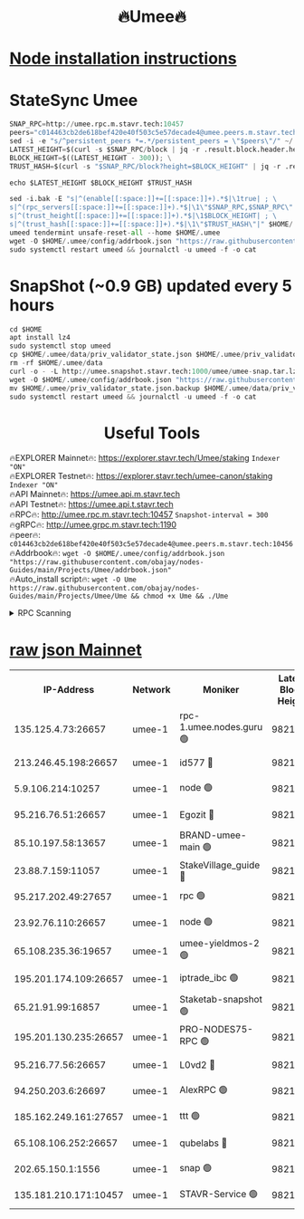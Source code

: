 <h1 align="center"> 🔥Umee🔥</h1>


[Node installation instructions](https://github.com/obajay/nodes-Guides/tree/main/Projects/Umee)
=
# StateSync Umee
```python
SNAP_RPC=http://umee.rpc.m.stavr.tech:10457
peers="c014463cb2de618bef420e40f503c5e57decade4@umee.peers.m.stavr.tech:10456"
sed -i -e "s/^persistent_peers *=.*/persistent_peers = \"$peers\"/" ~/.umee/config/config.toml
LATEST_HEIGHT=$(curl -s $SNAP_RPC/block | jq -r .result.block.header.height); \
BLOCK_HEIGHT=$((LATEST_HEIGHT - 300)); \
TRUST_HASH=$(curl -s "$SNAP_RPC/block?height=$BLOCK_HEIGHT" | jq -r .result.block_id.hash)

echo $LATEST_HEIGHT $BLOCK_HEIGHT $TRUST_HASH

sed -i.bak -E "s|^(enable[[:space:]]+=[[:space:]]+).*$|\1true| ; \
s|^(rpc_servers[[:space:]]+=[[:space:]]+).*$|\1\"$SNAP_RPC,$SNAP_RPC\"| ; \
s|^(trust_height[[:space:]]+=[[:space:]]+).*$|\1$BLOCK_HEIGHT| ; \
s|^(trust_hash[[:space:]]+=[[:space:]]+).*$|\1\"$TRUST_HASH\"|" $HOME/.umee/config/config.toml
umeed tendermint unsafe-reset-all --home $HOME/.umee
wget -O $HOME/.umee/config/addrbook.json "https://raw.githubusercontent.com/obajay/nodes-Guides/main/Projects/Umee/addrbook.json"
sudo systemctl restart umeed && journalctl -u umeed -f -o cat
```
# SnapShot (~0.9 GB) updated every 5 hours
```python
cd $HOME
apt install lz4
sudo systemctl stop umeed
cp $HOME/.umee/data/priv_validator_state.json $HOME/.umee/priv_validator_state.json.backup
rm -rf $HOME/.umee/data
curl -o - -L http://umee.snapshot.stavr.tech:1000/umee/umee-snap.tar.lz4 | lz4 -c -d - | tar -x -C $HOME/.umee --strip-components 2
wget -O $HOME/.umee/config/addrbook.json "https://raw.githubusercontent.com/obajay/nodes-Guides/main/Projects/Umee/addrbook.json"
mv $HOME/.umee/priv_validator_state.json.backup $HOME/.umee/data/priv_validator_state.json
sudo systemctl restart umeed && journalctl -u umeed -f -o cat
```
 <h1 align="center"> Useful Tools</h1>

🔥EXPLORER Mainnet🔥:      https://explorer.stavr.tech/Umee/staking             `Indexer "ON"` \
🔥EXPLORER Testnet🔥:        https://explorer.stavr.tech/umee-canon/staking      `Indexer "ON"` \
🔥API Mainnet🔥:                   https://umee.api.m.stavr.tech \
🔥API Testnet🔥:                     https://umee.api.t.stavr.tech \
🔥RPC🔥:                                   http://umee.rpc.m.stavr.tech:10457                     `Snapshot-interval = 300` \
🔥gRPC🔥:                              http://umee.grpc.m.stavr.tech:1190 \
🔥peer🔥:                     `c014463cb2de618bef420e40f503c5e57decade4@umee.peers.m.stavr.tech:10456` \
🔥Addrbook🔥:    ```wget -O $HOME/.umee/config/addrbook.json "https://raw.githubusercontent.com/obajay/nodes-Guides/main/Projects/Umee/addrbook.json"``` \
🔥Auto_install script🔥: ```wget -O Ume https://raw.githubusercontent.com/obajay/nodes-Guides/main/Projects/Umee/Ume && chmod +x Ume && ./Ume```

<details>
<summary>RPC Scanning</summary>

<h2 align="center"> We scan nodes in real time every 4 hours. And we provide the final result of RPC endpoints.
We cannot influence the operation of these nodes in any way. </h2>


```python
If Voting Power is higher than 0 --> then the Node is a validator of the network and may be subject to attack and be a potential threat to the chain.
```
```python
We marked such validators with a red symbol
```

</details>

[raw json Mainnet](https://rpc-check.umeem.stavr.tech/umeem/rpc-umeem-result.json)
=



<table><tr><th>IP-Address</th><th>Network</th><th>Moniker</th><th>Latest Block Height</th><th>Earliest Block Height</th><th>Catching Up</th><th>Tx Index</th><th>Voting Power</th><th>Scan Time</th></tr><tr><td>135.125.4.73:26657</td><td>umee-1</td><td>rpc-1.umee.nodes.guru 🟢</td><td>9821384</td><td>5167386</td><td>False</td><td>on</td><td>0</td><td>2023-12-24T09:07:11.435506074UTC</td></tr><tr><td>213.246.45.198:26657</td><td>umee-1</td><td>id577 🔴</td><td>9821369</td><td>7100001</td><td>False</td><td>on</td><td>35108337</td><td>2023-12-24T09:05:44.047103342UTC</td></tr><tr><td>5.9.106.214:10257</td><td>umee-1</td><td>node 🟢</td><td>9821379</td><td>7942001</td><td>False</td><td>on</td><td>0</td><td>2023-12-24T09:06:42.072182100UTC</td></tr><tr><td>95.216.76.51:26657</td><td>umee-1</td><td>Egozit 🔴</td><td>9821384</td><td>8262001</td><td>False</td><td>off</td><td>38024720</td><td>2023-12-24T09:07:11.039531121UTC</td></tr><tr><td>85.10.197.58:13657</td><td>umee-1</td><td>BRAND-umee-main 🟢</td><td>9821372</td><td>8427832</td><td>False</td><td>on</td><td>0</td><td>2023-12-24T09:06:01.480486989UTC</td></tr><tr><td>23.88.7.159:11057</td><td>umee-1</td><td>StakeVillage_guide 🔴</td><td>9821378</td><td>9137726</td><td>False</td><td>on</td><td>1407724</td><td>2023-12-24T09:06:36.366519101UTC</td></tr><tr><td>95.217.202.49:27657</td><td>umee-1</td><td>rpc 🟢</td><td>9821377</td><td>9440090</td><td>False</td><td>on</td><td>0</td><td>2023-12-24T09:06:29.653896456UTC</td></tr><tr><td>23.92.76.110:26657</td><td>umee-1</td><td>node 🟢</td><td>9821391</td><td>9468001</td><td>False</td><td>on</td><td>0</td><td>2023-12-24T09:07:54.392811063UTC</td></tr><tr><td>65.108.235.36:19657</td><td>umee-1</td><td>umee-yieldmos-2 🟢</td><td>9821362</td><td>9575548</td><td>False</td><td>on</td><td>0</td><td>2023-12-24T09:05:04.719784958UTC</td></tr><tr><td>195.201.174.109:26657</td><td>umee-1</td><td>iptrade_ibc 🟢</td><td>9821373</td><td>9686001</td><td>False</td><td>on</td><td>0</td><td>2023-12-24T09:06:08.360480855UTC</td></tr><tr><td>65.21.91.99:16857</td><td>umee-1</td><td>Staketab-snapshot 🟢</td><td>9821373</td><td>9721001</td><td>False</td><td>off</td><td>0</td><td>2023-12-24T09:06:10.862296490UTC</td></tr><tr><td>195.201.130.235:26657</td><td>umee-1</td><td>PRO-NODES75-RPC 🟢</td><td>9821378</td><td>9721378</td><td>False</td><td>on</td><td>0</td><td>2023-12-24T09:06:38.785127257UTC</td></tr><tr><td>95.216.77.56:26657</td><td>umee-1</td><td>L0vd2 🔴</td><td>9821387</td><td>9721387</td><td>False</td><td>off</td><td>37163171</td><td>2023-12-24T09:07:28.758150073UTC</td></tr><tr><td>94.250.203.6:26697</td><td>umee-1</td><td>AlexRPC 🟢</td><td>9821370</td><td>9722001</td><td>False</td><td>on</td><td>0</td><td>2023-12-24T09:05:56.998287075UTC</td></tr><tr><td>185.162.249.161:27657</td><td>umee-1</td><td>ttt 🟢</td><td>9821377</td><td>9733423</td><td>False</td><td>on</td><td>0</td><td>2023-12-24T09:06:29.970040603UTC</td></tr><tr><td>65.108.106.252:26657</td><td>umee-1</td><td>qubelabs 🔴</td><td>9821372</td><td>9761001</td><td>False</td><td>on</td><td>36505382</td><td>2023-12-24T09:06:01.925524534UTC</td></tr><tr><td>202.65.150.1:1556</td><td>umee-1</td><td>snap 🟢</td><td>9821378</td><td>9815769</td><td>False</td><td>on</td><td>0</td><td>2023-12-24T09:06:39.670782020UTC</td></tr><tr><td>135.181.210.171:10457</td><td>umee-1</td><td>STAVR-Service 🟢</td><td>9821385</td><td>9818001</td><td>False</td><td>on</td><td>0</td><td>2023-12-24T09:07:18.047736632UTC</td></tr></table>